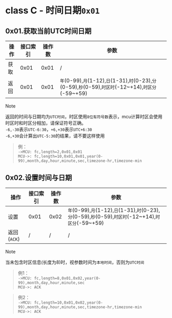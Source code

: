 # class C - 时间日期`0x01`

## 0x01.获取当前UTC时间日期

| 操作 | 接口索引 | 操作数  | 参数   |
| ---- | ---- | ---- | ---- |
| 获取 | 0x01 | 0x01 | /  |
| 返回 | 0x01 | 0x01 | `年`(0-99),`月`(1-12),`日`(1-31),`时`(0-23),`分`(0-59),`秒`(0-59),`时区时`(-12&#126;+14),`时区分`(-59&#126;+59) |

> [!NOTE]  
> 返回的时间与日期均为`UTC时间`，时区使用`8位有符号数`表示，mcu计算时区会使用时区时和时区分相加，请保证符号正确。  
> `-6,-30`表示`UTC-6:30`，`+6,+30`表示`UTC+6:30`  
> `-6,+30`会计算出`UTC-5:30`的结果，请不要这样使用  

> 例：  
> `->MCU: fc,length=2,0x01,0x01`  
> `MCU->: fc,length=10,0x01,0x01,year(0-99),month,day,hour,minute,sec,timezone-hr,timezone-min`  


## 0x02.设置时间与日期

| 操作 | 接口索引 | 操作数  | 参数   |
| ---- | ---- | ---- | ---- |
| 设置 | 0x01 | 0x02 | `年`(0-99),`月`(1-12),`日`(1-31),`时`(0-23),`分`(0-59),`秒`(0-59),`时区时`(-12&#126;+14),`时区分`(-59&#126;+59) |
| 返回(`ACK`) | / | / | / |

> [!NOTE]  
> 当未包含时区信息(长度为8)时，视参数时间为`本地时间`，否则为`UTC时间`  

> 例1：  
> `->MCU: fc,length=8,0x01,0x02,year(0-99),month,day,hour,minute,sec`  
> `MCU->: ACK`  

> 例2：  
> `->MCU: fc,length=10,0x01,0x02,year(0-99),month,day,hour,minute,sec,timezone-hr,timezone-min`  
> `MCU->: ACK`  
